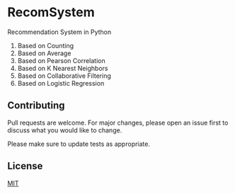 # RecomSystem
Recommendation System in Python

1. Based on Counting
2. Based on Average
3. Based on Pearson Correlation
4. Based on K Nearest Neighbors
5. Based on Collaborative Filtering
6. Based on Logistic Regression

## Contributing
Pull requests are welcome. For major changes, please open an issue first to discuss what you would like to change.

Please make sure to update tests as appropriate.

## License
[MIT](https://choosealicense.com/licenses/mit/)
